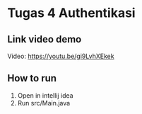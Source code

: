 # Tugas 4 Authentikasi
## Link video demo
Video: https://youtu.be/gi9LvhXEkek
## How to run
1. Open in intellij idea
2. Run src/Main.java